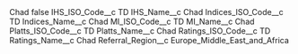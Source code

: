 <?xml version="1.0" encoding="UTF-8"?>
<CustomMetadata xmlns="http://soap.sforce.com/2006/04/metadata" xmlns:xsi="http://www.w3.org/2001/XMLSchema-instance" xmlns:xsd="http://www.w3.org/2001/XMLSchema">
    <label>Chad</label>
    <protected>false</protected>
    <values>
        <field>IHS_ISO_Code__c</field>
        <value xsi:type="xsd:string">TD</value>
    </values>
    <values>
        <field>IHS_Name__c</field>
        <value xsi:type="xsd:string">Chad</value>
    </values>
    <values>
        <field>Indices_ISO_Code__c</field>
        <value xsi:type="xsd:string">TD</value>
    </values>
    <values>
        <field>Indices_Name__c</field>
        <value xsi:type="xsd:string">Chad</value>
    </values>
    <values>
        <field>MI_ISO_Code__c</field>
        <value xsi:type="xsd:string">TD</value>
    </values>
    <values>
        <field>MI_Name__c</field>
        <value xsi:type="xsd:string">Chad</value>
    </values>
    <values>
        <field>Platts_ISO_Code__c</field>
        <value xsi:type="xsd:string">TD</value>
    </values>
    <values>
        <field>Platts_Name__c</field>
        <value xsi:type="xsd:string">Chad</value>
    </values>
    <values>
        <field>Ratings_ISO_Code__c</field>
        <value xsi:type="xsd:string">TD</value>
    </values>
    <values>
        <field>Ratings_Name__c</field>
        <value xsi:type="xsd:string">Chad</value>
    </values>
    <values>
        <field>Referral_Region__c</field>
        <value xsi:type="xsd:string">Europe_Middle_East_and_Africa</value>
    </values>
</CustomMetadata>

